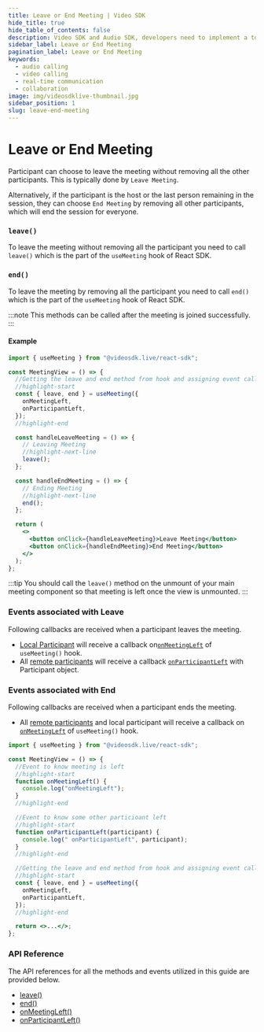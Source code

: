 ```yaml
---
title: Leave or End Meeting | Video SDK
hide_title: true
hide_table_of_contents: false
description: Video SDK and Audio SDK, developers need to implement a token server. This requires efforts on both the front-end and backend.
sidebar_label: Leave or End Meeting
pagination_label: Leave or End Meeting
keywords:
  - audio calling
  - video calling
  - real-time communication
  - collaboration
image: img/videosdklive-thumbnail.jpg
sidebar_position: 1
slug: leave-end-meeting
---
```


# Leave or End Meeting

Participant can choose to leave the meeting without removing all the other participants. This is typically done by `Leave Meeting`.

Alternatively, if the participant is the host or the last person remaining in the session, they can choose `End Meeting` by removing all other participants, which will end the session for everyone.

### `leave()`

To leave the meeting without removing all the participant you need to call `leave()` which is the part of the `useMeeting` hook of React SDK.

### `end()`

To leave the meeting by removing all the participant you need to call `end()` which is the part of the `useMeeting` hook of React SDK.

:::note
This methods can be called after the meeting is joined successfully.
:::

#### Example

```jsx
import { useMeeting } from "@videosdk.live/react-sdk";

const MeetingView = () => {
  //Getting the leave and end method from hook and assigning event callbacks
  //highlight-start
  const { leave, end } = useMeeting({
    onMeetingLeft,
    onParticipantLeft,
  });
  //highlight-end

  const handleLeaveMeeting = () => {
    // Leaving Meeting
    //highlight-next-line
    leave();
  };

  const handleEndMeeting = () => {
    // Ending Meeting
    //highlight-next-line
    end();
  };

  return (
    <>
      <button onClick={handleLeaveMeeting}>Leave Meeting</button>
      <button onClick={handleEndMeeting}>End Meeting</button>
    </>
  );
};
```

:::tip
You should call the `leave()` method on the unmount of your main meeting component so that meeting is left once the view is unmounted.
:::

### Events associated with Leave

Following callbacks are received when a participant leaves the meeting.

- [Local Participant](../concept-and-architecture#2-participant) will receive a callback on[`onMeetingLeft`](/react/api/sdk-reference/use-meeting/events#onmeetingleft) of `useMeeting()` hook.
- All [remote participants](../concept-and-architecture#2-participant) will receive a callback [`onParticipantLeft`](/react/api/sdk-reference/use-meeting/events#onparticipantleft) with Participant object.

### Events associated with End

Following callbacks are received when a participant ends the meeting.

- All [remote participants](../concept-and-architecture#2-participant) and local participant will receive a callback on [`onMeetingLeft`](/react/api/sdk-reference/use-meeting/events#onmeetingleft) of `useMeeting()` hook.

```jsx
import { useMeeting } from "@videosdk.live/react-sdk";

const MeetingView = () => {
  //Event to know meeting is left
  //highlight-start
  function onMeetingLeft() {
    console.log("onMeetingLeft");
  }
  //highlight-end

  //Event to know some other particioant left
  //highlight-start
  function onParticipantLeft(participant) {
    console.log(" onParticipantLeft", participant);
  }
  //highlight-end

  //Getting the leave and end method from hook and assigning event callbacks
  //highlight-start
  const { leave, end } = useMeeting({
    onMeetingLeft,
    onParticipantLeft,
  });
  //highlight-end

  return <>...</>;
};
```

### API Reference

The API references for all the methods and events utilized in this guide are provided below.

- [leave()](/react/api/sdk-reference/use-meeting/methods#leave)
- [end()](/react/api/sdk-reference/use-meeting/methods#end)
- [onMeetingLeft()](/react/api/sdk-reference/use-meeting/events#onmeetingleft)
- [onParticipantLeft()](/react/api/sdk-reference/use-meeting/events#onparticipantleft)
